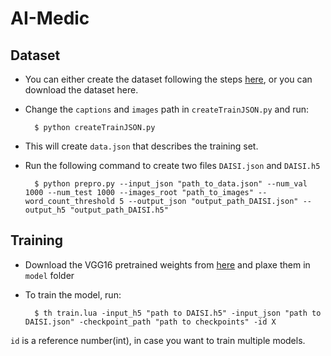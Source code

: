 # AI-Medic


## Dataset
- You can either create the dataset following the steps [here](https://drive.google.com/file/d/1K7DYFFLTpSk43YEOTOdGN8egcBe8qr6o/view?usp=sharing), or you can download the dataset here.
- Change the `captions` and `images` path in `createTrainJSON.py` and run:
 
        $ python createTrainJSON.py
    
- This will create `data.json`  that describes the training set.
- Run the following command to create two files `DAISI.json` and `DAISI.h5`

        $ python prepro.py --input_json "path_to_data.json" --num_val 1000 --num_test 1000 --images_root "path_to_images" --word_count_threshold 5 --output_json "output_path_DAISI.json" --output_h5 "output_path_DAISI.h5"

## Training
- Download the VGG16 pretrained weights from [here](https://drive.google.com/file/d/1kI9zM2aREgpF1ylRRazlSqhIjuIukxfS/view?usp=sharing) and plaxe them in `model` folder
- To train the model, run:

        $ th train.lua -input_h5 "path to DAISI.h5" -input_json "path to DAISI.json" -checkpoint_path "path to checkpoints" -id X
`id` is a reference number(int), in case you want to train multiple models.
